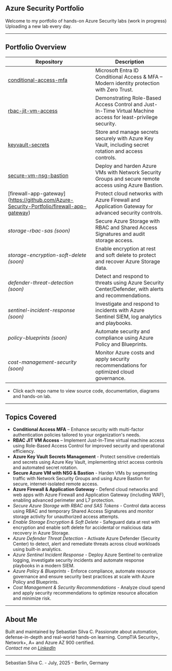 ## Azure Security Portfolio

Welcome to my portfolio of hands-on Azure Security labs (work in progress) Uploading a new lab every day.

---

## Portfolio Overview

| Repository                                                                                     | Description                                                                                                     |
|------------------------------------------------------------------------------------------------|-----------------------------------------------------------------------------------------------------------------|
| [conditional-access-mfa](https://github.com/Azure-Security-Portfolio/conditional-access-mfa)   | Microsoft Entra ID Conditional Access & MFA – Modern identity protection with Zero Trust.                       |
| [rbac-jit-vm-access](https://github.com/Azure-Security-Portfolio/rbac-jit-vm-access)           | Demonstrating Role-Based Access Control and Just-In-Time Virtual Machine access for least-privilege security.   |
| [keyvault-secrets](https://github.com/Azure-Security-Portfolio/keyvault-secrets)               | Store and manage secrets securely with Azure Key Vault, including secret rotation and access controls.          |
| [secure-vm-nsg-bastion](https://github.com/Azure-Security-Portfolio/secure-vm-nsg-bastion)     | Deploy and harden Azure VMs with Network Security Groups and secure remote access using Azure Bastion.          |
| [firewall-app-gateway] (https://github.com/Azure-Security-Portfolio/firewall-app-gateway)       | Protect cloud networks with Azure Firewall and Application Gateway for advanced security controls.              |
| *storage-rbac-sas (soon)*                                                                      | Secure Azure Storage with RBAC and Shared Access Signatures and audit storage access.                           |
| *storage-encryption-soft-delete (soon)*                                                        | Enable encryption at rest and soft delete to protect and recover Azure Storage data.                            |
| *defender-threat-detection (soon)*                                                             | Detect and respond to threats using Azure Security Center/Defender, with alerts and recommendations.            |
| *sentinel-incident-response (soon)*                                                            | Investigate and respond to incidents with Azure Sentinel SIEM, log analytics and playbooks.                     |
| *policy-blueprints (soon)*                                                                     | Automate security and compliance using Azure Policy and Blueprints.                                             |
| *cost-management-security (soon)*                                                              | Monitor Azure costs and apply security recommendations for optimized cloud governance.                          |

* Click each repo name to view source code, documentation, diagrams and hands-on lab.

---

## Topics Covered

- **Conditional Access MFA** – Enhance security with multi-factor authentication policies tailored to your organization's needs.
- **RBAC JIT VM Access** – Implement Just-In-Time virtual machine access using Role-Based Access Control for improved security and operational efficiency.
- **Azure Key Vault Secrets Management** - Protect sensitive credentials and secrets using Azure Key Vault, implementing strict access controls and automated secret rotation.
- **Secure Azure VM with NSG & Bastion** - Harden VMs by segmenting traffic with Network Security Groups and using Azure Bastion for secure, internet-isolated remote access.
- **Azure Firewall & Application Gateway** - Defend cloud networks and web apps with Azure Firewall and Application Gateway (including WAF), enabling advanced perimeter and L7 protection.
- *Secure Azure Storage with RBAC and SAS Tokens* - Control data access using RBAC and temporary Shared Access Signatures and monitor storage activity for unauthorized access attempts.
- *Enable Storage Encryption & Soft Delete* - Safeguard data at rest with encryption and enable soft delete for accidental or malicious data recovery in Azure Storage.
- *Azure Defender Threat Detection* - Activate Azure Defender (Security Center) to detect, alert and remediate threats across cloud workloads using built-in analytics.
- *Azure Sentinel Incident Response* - Deploy Azure Sentinel to centralize logging, investigate security incidents and automate response playbooks in a modern SIEM.
- *Azure Policy & Blueprints* - Enforce compliance, automate resource governance and ensure security best practices at scale with Azure Policy and Blueprints.
- *Cost Management & Security Recommendations* - Analyze cloud spend and apply security recommendations to optimize resource allocation and minimize risk.

---

## About Me

Built and maintained by Sebastian Silva C. Passionate about automation, defense-in-depth and real-world hands-on learning. 
CompTIA Security+, Network+, A+ and Azure AZ 900 certified.   
*Contact me on [LinkedIn](https://www.linkedin.com/in/sebastiansilc)*

---

Sebastian Silva C. - July, 2025 - Berlin, Germany
